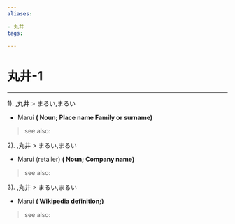 ```yaml
---
aliases:
    
- 丸井
tags:
    
---
```


# 丸井-1
---
1).
,丸井 > まるい,まるい

- Marui
**( Noun; Place name Family or surname)**
> see also: 
            
2).
,丸井 > まるい,まるい

- Marui (retailer)
**( Noun; Company name)**
> see also: 
            
3).
,丸井 > まるい,まるい

- Marui
**( Wikipedia definition;)**
> see also: 
            